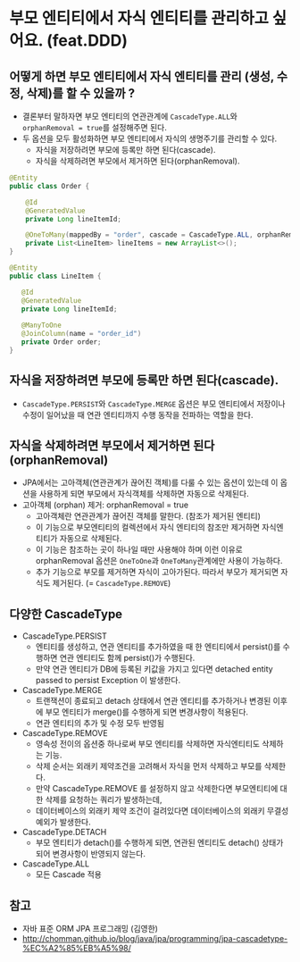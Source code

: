 # 부모 엔티티에서 자식 엔티티를 관리하고 싶어요. (feat.DDD)

## 어떻게 하면 부모 엔티티에서 자식 엔티티를 관리 (생성, 수정, 삭제)를 할 수 있을까 ?
- 결론부터 말하자면 부모 엔티티의 연관관계에  `CascadeType.ALL`와 `orphanRemoval = true`를 설정해주면 된다.  
- 두 옵션을 모두 활성화하면 부모 엔티티에서 자식의 생명주기를 관리할 수 있다.
    - 자식을 저장하려면 부모에 등록만 하면 된다(cascade).
    - 자식을 삭제하려면 부모에서 제거하면 된다(orphanRemoval). 
 ```java
 @Entity
 public class Order {
 
     @Id
     @GeneratedValue
     private Long lineItemId;
 
     @OneToMany(mappedBy = "order", cascade = CascadeType.ALL, orphanRemoval = true)
     private List<LineItem> lineItems = new ArrayList<>();
 }

@Entity
public class LineItem {

    @Id
    @GeneratedValue
    private Long lineItemId;
    
    @ManyToOne
    @JoinColumn(name = "order_id")
    private Order order;
}
```

## 자식을 저장하려면 부모에 등록만 하면 된다(cascade).
- `CascadeType.PERSIST`와 `CascadeType.MERGE` 옵션은 부모 엔티티에서 저장이나 수정이 일어났을 때 연관 엔티티까지 수행 동작을 전파하는 역할을 한다.
    
## 자식을 삭제하려면 부모에서 제거하면 된다(orphanRemoval)
- JPA에서는 고아객체(연관관계가 끊어진 객체)를 다룰 수 있는 옵션이 있는데 이 옵션을 사용하게 되면 부모에서 자식객체를 삭제하면 자동으로 삭제된다.
- 고아객체 (orphan) 제거: orphanRemoval = true
    - 고아객체란 연관관계가 끊어진 객체를 말한다. (참조가 제거된 엔티티)
    - 이 기능으로 부모엔티티의 컬렉션에서 자식 엔티티의 참조만 제거하면 자식엔티티가 자동으로 삭제된다.
    - 이 기능은 참조하는 곳이 하나일 때만 사용해야 하며 이런 이유로 orphanRemoval 옵션은 `OneToOne`과 `OneToMany`관계에만 사용이 가능하다.
    - 추가 기능으로 부모를 제거하면 자식이 고아가된다. 따라서 부모가 제거되면 자식도 제거된다. (= `CascadeType.REMOVE`)
   
## 다양한 CascadeType
- CascadeType.PERSIST
    - 엔티티를 생성하고, 연관 엔티티를 추가하였을 때 한 엔티티에서 persist()를 수행하면 연관 엔티티도 함께 persist()가 수행된다.  
    - 만약 연관 엔티티가 DB에 등록된 키값을 가지고 있다면 detached entity passed to persist Exception 이 발생한다.
- CascadeType.MERGE
    - 트랜잭션이 종료되고 detach 상태에서 연관 엔티티를 추가하거나 변경된 이후에 부모 엔티티가 merge()를 수행하게 되면 변경사항이 적용된다.
    - 연관 엔티티의 추가 및 수정 모두 반영됨
- CascadeType.REMOVE
    - 영속성 전이의 옵션중 하나로써 부모 엔티티를 삭제하면 자식엔티티도 삭제하는 기능.
    - 삭제 순서는 외래키 제약조건을 고려해서 자식을 먼저 삭제하고 부모를 삭제한다.
    - 만약 CascadeType.REMOVE 를 설정하지 않고 삭제한다면 부모엔티티에 대한 삭제를 요청하는 쿼리가 발생하는데,  
    - 데이터베이스의 외래키 제약 조건이 걸려있다면 데이터베이스의 외래키 무결성 예외가 발생한다.
- CascadeType.DETACH
    - 부모 엔티티가 detach()를 수행하게 되면, 연관된 엔티티도 detach() 상태가 되어 변경사항이 반영되지 않는다.
- CascadeType.ALL
    - 모든 Cascade 적용

## 참고  
- 자바 표준 ORM JPA 프로그래밍 (김영한)
- http://chomman.github.io/blog/java/jpa/programming/jpa-cascadetype-%EC%A2%85%EB%A5%98/
